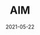 ---
layout: distill
title: AIM
description: Aalto Interface Metrics (AIM) A Service and Codebase for Computational GUI Evaluation
img: assets/img/12.jpg
importance: 1
category: work
date: 2021-05-22
related_publications: oulasvirta2018aalto


authors:
  - name: Albert Einstein
    url: "https://en.wikipedia.org/wiki/Albert_Einstein"
    affiliations:
      name: IAS, Princeton
  - name: Boris Podolsky
    url: "https://en.wikipedia.org/wiki/Boris_Podolsky"
    affiliations:
      name: IAS, Princeton
  - name: Nathan Rosen
    url: "https://en.wikipedia.org/wiki/Nathan_Rosen"
    affiliations:
      name: IAS, Princeton

---